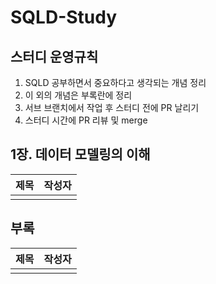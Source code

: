 # SQLD-Study

## 스터디 운영규칙
1. SQLD 공부하면서 중요하다고 생각되는 개념 정리
2. 이 외의 개념은 부록란에 정리
3. 서브 브랜치에서 작업 후 스터디 전에 PR 날리기
4. 스터디 시간에 PR 리뷰 및 merge

## 1장. 데이터 모델링의 이해
| 제목 | 작성자
:---: | :---:
 |   |

## 부록
| 제목 | 작성자
:---: | :---:
 |   |